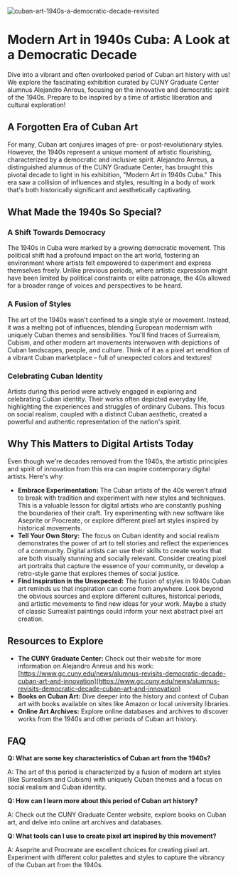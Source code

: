 ![cuban-art-1940s-a-democratic-decade-revisited](https://images.pexels.com/photos/9647483/pexels-photo-9647483.jpeg?auto=compress&cs=tinysrgb&fit=crop&h=627&w=1200)

# Modern Art in 1940s Cuba: A Look at a Democratic Decade

Dive into a vibrant and often overlooked period of Cuban art history with us! We explore the fascinating exhibition curated by CUNY Graduate Center alumnus Alejandro Anreus, focusing on the innovative and democratic spirit of the 1940s. Prepare to be inspired by a time of artistic liberation and cultural exploration!

## A Forgotten Era of Cuban Art

For many, Cuban art conjures images of pre- or post-revolutionary styles. However, the 1940s represent a unique moment of artistic flourishing, characterized by a democratic and inclusive spirit. Alejandro Anreus, a distinguished alumnus of the CUNY Graduate Center, has brought this pivotal decade to light in his exhibition, "Modern Art in 1940s Cuba." This era saw a collision of influences and styles, resulting in a body of work that's both historically significant and aesthetically captivating.

## What Made the 1940s So Special?

### A Shift Towards Democracy

The 1940s in Cuba were marked by a growing democratic movement. This political shift had a profound impact on the art world, fostering an environment where artists felt empowered to experiment and express themselves freely. Unlike previous periods, where artistic expression might have been limited by political constraints or elite patronage, the 40s allowed for a broader range of voices and perspectives to be heard.

### A Fusion of Styles

The art of the 1940s wasn't confined to a single style or movement. Instead, it was a melting pot of influences, blending European modernism with uniquely Cuban themes and sensibilities. You'll find traces of Surrealism, Cubism, and other modern art movements interwoven with depictions of Cuban landscapes, people, and culture. Think of it as a pixel art rendition of a vibrant Cuban marketplace – full of unexpected colors and textures!

### Celebrating Cuban Identity

Artists during this period were actively engaged in exploring and celebrating Cuban identity. Their works often depicted everyday life, highlighting the experiences and struggles of ordinary Cubans. This focus on social realism, coupled with a distinct Cuban aesthetic, created a powerful and authentic representation of the nation's spirit.

## Why This Matters to Digital Artists Today

Even though we're decades removed from the 1940s, the artistic principles and spirit of innovation from this era can inspire contemporary digital artists. Here's why:

*   **Embrace Experimentation:** The Cuban artists of the 40s weren't afraid to break with tradition and experiment with new styles and techniques. This is a valuable lesson for digital artists who are constantly pushing the boundaries of their craft. Try experimenting with new software like Aseprite or Procreate, or explore different pixel art styles inspired by historical movements.
*   **Tell Your Own Story:** The focus on Cuban identity and social realism demonstrates the power of art to tell stories and reflect the experiences of a community. Digital artists can use their skills to create works that are both visually stunning and socially relevant. Consider creating pixel art portraits that capture the essence of your community, or develop a retro-style game that explores themes of social justice.
*   **Find Inspiration in the Unexpected:** The fusion of styles in 1940s Cuban art reminds us that inspiration can come from anywhere. Look beyond the obvious sources and explore different cultures, historical periods, and artistic movements to find new ideas for your work. Maybe a study of classic Surrealist paintings could inform your next abstract pixel art creation.

## Resources to Explore

*   **The CUNY Graduate Center:** Check out their website for more information on Alejandro Anreus and his work: [https://www.gc.cuny.edu/news/alumnus-revisits-democratic-decade-cuban-art-and-innovation](https://www.gc.cuny.edu/news/alumnus-revisits-democratic-decade-cuban-art-and-innovation)
*   **Books on Cuban Art:** Dive deeper into the history and context of Cuban art with books available on sites like Amazon or local university libraries.
*   **Online Art Archives:** Explore online databases and archives to discover works from the 1940s and other periods of Cuban art history.

## FAQ

**Q: What are some key characteristics of Cuban art from the 1940s?**

A: The art of this period is characterized by a fusion of modern art styles (like Surrealism and Cubism) with uniquely Cuban themes and a focus on social realism and Cuban identity.

**Q: How can I learn more about this period of Cuban art history?**

A: Check out the CUNY Graduate Center website, explore books on Cuban art, and delve into online art archives and databases.

**Q: What tools can I use to create pixel art inspired by this movement?**

A: Aseprite and Procreate are excellent choices for creating pixel art. Experiment with different color palettes and styles to capture the vibrancy of the Cuban art from the 1940s.
